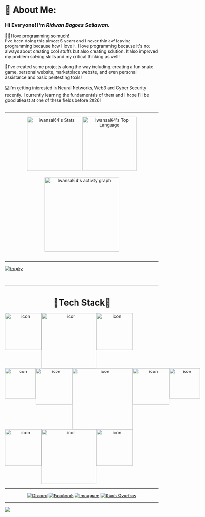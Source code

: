 # 💫 About Me:
### Hi Everyone! I'm <i>Ridwan Bagoes Setiawan.</i><br>
👨‍💻I love programming so much!<br>I've been doing this almost 5 years and I never think of leaving programming because how I love it. I love programming because it's not always about creating cool stuffs but also creating solution. It also improved my problem solving skills and my critical thinking as well!
<br><br>🧪I've created some projects along the way including; creating a fun snake game, personal website, marketplace website, and even personal assistance and basic pentesting tools!
<br><br>💻I'm getting interested in Neural Networks, Web3 and Cyber Security recently. I currently learning the fundamentals of them and I hope I'll be good atleast at one of these fields before 2026!
<br><br>

<hr />
<div align="center">
  <img src="https://github-readme-stats.vercel.app/api?username=iwansal64&theme=ayu-mirage&show_icons=true&hide_border=false&count_private=false" alt="Iwansal64's Stats" height="178" />
  <img src="https://github-readme-stats.vercel.app/api/top-langs/?username=Iwansal64&langs_count=8&layout=compact&theme=ayu-mirage&show_icons=true&hide_border=false" alt="Iwansal64's Top Language" height="178" />
</div>
<br />
<div align="center">
  <img src="https://github-readme-activity-graph.vercel.app/graph?username=Iwansal64&theme=material-palenight&hide_border=false" alt="Iwansal64's activity graph" height="245" />
</div>

<br />
<hr />

[![trophy](https://github-profile-trophy.vercel.app/?username=iwansal64&theme=tokyonight)](https://github.com/ryo-ma/github-profile-trophy)

<br />

<hr />
<div align="center">
  <h1>🧪Tech Stack🔬</h1>
</div>
<div align="center">
  <div style="display: flex; align-items: flex-start;">
    <img src="https://techstack-generator.vercel.app/mysql-icon.svg" alt="icon" width="120" height="120" />
    <img src="https://techstack-generator.vercel.app/python-icon.svg" alt="icon" width="180" height="180" />
    <img src="https://techstack-generator.vercel.app/restapi-icon.svg" alt="icon" width="120" height="120" />
  </div>
  <div style="display: flex; align-items: flex-start;">
    <img src="https://techstack-generator.vercel.app/js-icon.svg" alt="icon" width="100" height="100" />
    <img src="https://techstack-generator.vercel.app/github-icon.svg" alt="icon" width="120" height="120" />
    <img src="https://techstack-generator.vercel.app/react-icon.svg" alt="icon" width="200" height="200" />
    <img src="https://techstack-generator.vercel.app/cpp-icon.svg" alt="icon" width="120" height="120" />
    <img src="https://techstack-generator.vercel.app/ts-icon.svg" alt="icon" width="100" height="100" />
  </div>
  <div style="display: flex; align-items: flex-start;">
    <img src="https://techstack-generator.vercel.app/csharp-icon.svg" alt="icon" width="120" height="120" />
    <img src="https://techstack-generator.vercel.app/nginx-icon.svg" alt="icon" width="180" height="180" />
    <img src="https://techstack-generator.vercel.app/java-icon.svg" alt="icon" width="120" height="120" />
  </div>
</div>



<hr />

<div align="center">
  
  [![Discord](https://img.shields.io/badge/Discord-%237289DA.svg?logo=discord&logoColor=white)](https://discord.gg/iwann5087) [![Facebook](https://img.shields.io/badge/Facebook-%231877F2.svg?logo=Facebook&logoColor=white)](https://facebook.com/Ridwan) [![Instagram](https://img.shields.io/badge/Instagram-%23E4405F.svg?logo=Instagram&logoColor=white)](https://instagram.com/iwan_wkwkw) [![Stack Overflow](https://img.shields.io/badge/-Stackoverflow-FE7A16?logo=stack-overflow&logoColor=white)](https://stackoverflow.com/users/17246477) 

</div>

---
[![](https://visitcount.itsvg.in/api?id=Iwansal64&icon=0&color=6)](https://visitcount.itsvg.in)

<!-- Proudly created with GPRM ( https://gprm.itsvg.in ) -->
